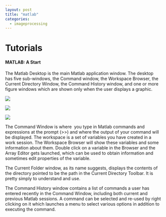 ```yaml
---
layout: post
title: "matlab"
categories:
  - imageprocessing
---
```

# Tutorials

#### MATLAB: A Start

The Matlab Desktop is the main Matlab application window. The desktop has five sub-windows, the Command window, the Workspace Browser, the Current Directory Window, the Command History window, and one or more figure windows which are shown only when the user displays a graphic.

![][1]

![][2]

![][3]

The Command Window is where  you type in Matlab commands and expressions at the prompt (>>) and where the output of your command will be displayed. The workspace is a set of variables you have created in a work session. The Workspace Browser will show these variables and some information about them. Double click on a variable in the Browser and the Array Editor gets launched, which can be used to obtain information and sometimes edit properties of the variable.

The Current Folder window, as its name suggests, displays the contents of the directory pointed to be the path in the Current Directory Toolbar. It is pretty simply to understand and use.

The Command History window contains a list of commands a user has entered recently in the Command Window, including both current and previous Matlab sessions. A command can be selected and re-used by right clicking on it which launches a menu to select various options in addition to executing the command.

[1]: https://lh4.googleusercontent.com/qattNMg374Psyb_MyvlrV87-HXls081ATlM12B4i4QVegoA8A3bAFYbMg0n0tXNWlPGQXlipgtHJbNou72Efy1U605xaiwSA0IEz4HYjQHjCpAUyj3eGMxOk
[2]: https://lh3.googleusercontent.com/pbjdv9pwMjEtWYEzoeiD74ufJRIbsB8HOcG9bySM58iknKPa7MgLR4q7Zw1qcv5OebuuPjQv4Xeb8UDToynq6R4ppk0lobwANdE4w70J6TE3AnARXKhIffV8
[3]: https://lh5.googleusercontent.com/35-YkRTbTNZUg7eqYN_3gKbwA3Ys67GnU329OV_dQ5owjhiUoGkhh9m_nKVs8c3XNtOv4WF10zqnQmzN1mxmBogiKxnpQBUevlRi3rpXbRBtHuYdLoSlNhZR
